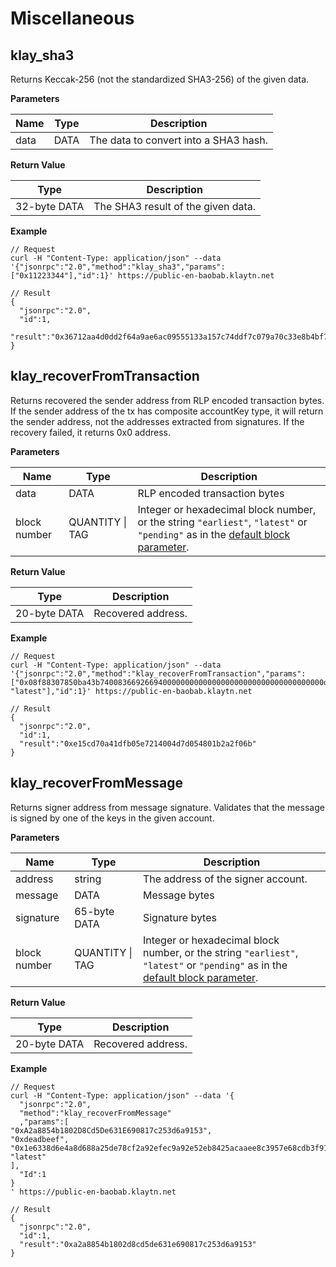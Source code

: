 # Miscellaneous <a id="miscellaneous"></a>

## klay_sha3 <a id="klay_sha3"></a>

Returns Keccak-256 (not the standardized SHA3-256) of the given data.

**Parameters**

| Name | Type | Description |
| --- | --- | --- |
| data | DATA | The data to convert into a SHA3 hash. |

**Return Value**

| Type | Description |
| --- | --- |
| 32-byte DATA | The SHA3 result of the given data. |


**Example**

```shell
// Request
curl -H "Content-Type: application/json" --data '{"jsonrpc":"2.0","method":"klay_sha3","params":["0x11223344"],"id":1}' https://public-en-baobab.klaytn.net

// Result
{
  "jsonrpc":"2.0",
  "id":1,
  "result":"0x36712aa4d0dd2f64a9ae6ac09555133a157c74ddf7c079a70c33e8b4bf70dd73"
}
```



## klay_recoverFromTransaction <a id="klay_recoverFromTransaction"></a>

Returns recovered the sender address from RLP encoded transaction bytes.
If the sender address of the tx has composite accountKey type, it will return the sender address, not the addresses extracted from signatures.
If the recovery failed, it returns 0x0 address.

**Parameters**

| Name | Type | Description |
| --- | --- | --- |
| data | DATA | RLP encoded transaction bytes |
| block number | QUANTITY &#124; TAG | Integer or hexadecimal block number, or the string `"earliest"`, `"latest"` or `"pending"` as in the [default block parameter](#the-default-block-parameter). |

**Return Value**

| Type | Description |
| --- | --- |
| 20-byte DATA | Recovered address. |

**Example**

```shell
// Request
curl -H "Content-Type: application/json" --data '{"jsonrpc":"2.0","method":"klay_recoverFromTransaction","params":["0x08f88307850ba43b74008366926694000000000000000000000000000000000000dead843b9aca00945bd2fb3c21564c023a4a735935a2b7a238c4cceaf847f8458207f6a09c57511347c7b88c3539a6584b4d57991f6c4665ffcde89da0e9895eb078bef7a0296f4fd2a765567e034f4754cf31a9902c49d6a1d465a2e3fd10b165476cffa8", "latest"],"id":1}' https://public-en-baobab.klaytn.net

// Result
{
  "jsonrpc":"2.0",
  "id":1,
  "result":"0xe15cd70a41dfb05e7214004d7d054801b2a2f06b"
}
```


## klay_recoverFromMessage <a id="klay_recoverFromMessage"></a>

Returns signer address from message signature.
Validates that the message is signed by one of the keys in the given account.

**Parameters**

| Name | Type | Description |
| --- | --- | --- |
| address | string | The address of the signer account. |
| message | DATA | Message bytes |
| signature | 65-byte DATA | Signature bytes |
| block number | QUANTITY &#124; TAG | Integer or hexadecimal block number, or the string `"earliest"`, `"latest"` or `"pending"` as in the [default block parameter](#the-default-block-parameter). |

**Return Value**

| Type | Description |
| --- | --- |
| 20-byte DATA | Recovered address. |


**Example**

```shell
// Request
curl -H "Content-Type: application/json" --data '{
  "jsonrpc":"2.0",
  "method":"klay_recoverFromMessage"
  ,"params":[
"0xA2a8854b1802D8Cd5De631E690817c253d6a9153",
"0xdeadbeef", 
"0x1e6338d6e4a8d688a25de78cf2a92efec9a92e52eb8425acaaee8c3957e68cdb3f91bdc483f0ed05a0da26eca3be4c566d087d90dc2ca293be23b2a9de0bcafc1c", 
"latest"
], 
  "Id":1
}
' https://public-en-baobab.klaytn.net

// Result
{
  "jsonrpc":"2.0",
  "id":1,
  "result":"0xa2a8854b1802d8cd5de631e690817c253d6a9153"
}
```

